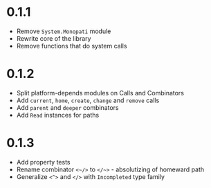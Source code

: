 # 0.1.1
* Remove `System.Monopati` module
* Rewrite core of the library
* Remove functions that do system calls

# 0.1.2
* Split platform-depends modules on Calls and Combinators
* Add `current`, `home`, `create`, `change` and `remove` calls
* Add `parent` and `deeper` combinators
* Add `Read` instances for paths

# 0.1.3
* Add property tests
* Rename combinator `<~/>` to `</~>` - absolutizing of homeward path
* Generalize `<^>` and `</>` with `Incompleted` type family
